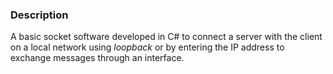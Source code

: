 ### Description

A basic socket software developed in C# to connect a server with the client on a local network using *loopback* or by entering the IP address to exchange messages through an interface.


